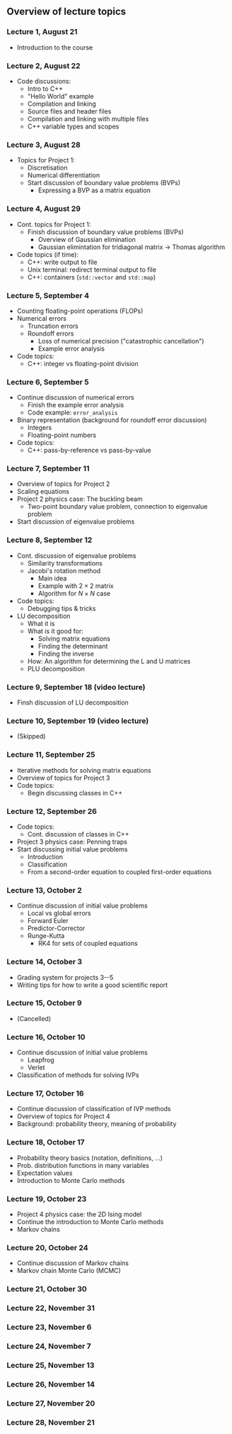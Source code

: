 ## Overview of lecture topics


### Lecture 1, August 21

- Introduction to the course 


### Lecture 2, August 22

- Code discussions:
  - Intro to C++
  - "Hello World" example
  - Compilation and linking
  - Source files and header files
  - Compilation and linking with multiple files
  - C++ variable types and scopes


### Lecture 3, August 28

- Topics for Project 1:
  - Discretisation
  - Numerical differentiation
  - Start discussion of boundary value problems (BVPs)
    - Expressing a BVP as a matrix equation


### Lecture 4, August 29

- Cont. topics for Project 1:
  - Finish discussion of boundary value problems (BVPs)
    - Overview of Gaussian elimination
    - Gaussian elimintation for tridiagonal matrix → Thomas algorithm
- Code topics (if time):
  - C++: write output to file
  - Unix terminal: redirect terminal output to file
  - C++: containers (`std::vector` and `std::map`)


### Lecture 5, September 4

- Counting floating-point operations (FLOPs)
- Numerical errors
  - Truncation errors
  - Roundoff errors
    - Loss of numerical precision ("catastrophic cancellation")
    - Example error analysis
- Code topics:
  - C++: integer vs floating-point division


### Lecture 6, September 5

- Continue discussion of numerical errors
  - Finish the example error analysis
  - Code example: `error_analysis`
- Binary representation (background for roundoff error discussion)
  - Integers
  - Floating-point numbers
- Code topics:
  - C++: pass-by-reference vs pass-by-value


### Lecture 7, September 11

- Overview of topics for Project 2
- Scaling equations
- Project 2 physics case: The buckling beam
  - Two-point boundary value problem, connection to eigenvalue problem
- Start discussion of eigenvalue problems


### Lecture 8, September 12

- Cont. discussion of eigenvalue problems
  - Similarity transformations
  - Jacobi's rotation method
    - Main idea
    - Example with $2 \times 2$ matrix
    - Algorithm for $N \times N$ case
- Code topics:
  - Debugging tips & tricks
- LU decomposition
  - What it is
  - What is it good for:
    - Solving matrix equations  
    - Finding the determinant
    - Finding the inverse
  - How: An algorithm for determining the L and U matrices
  - PLU decomposition


### Lecture 9, September 18 (video lecture)

- Finsh discussion of LU decomposition


### Lecture 10, September 19 (video lecture)

- (Skipped)


### Lecture 11, September 25

- Iterative methods for solving matrix equations
- Overview of topics for Project 3
- Code topics:
  - Begin discussing classes in C++


### Lecture 12, September 26
- Code topics:
  - Cont. discussion of classes in C++
- Project 3 physics case: Penning traps
- Start discussing initial value problems
  - Introduction
  - Classification
  - From a second-order equation to coupled first-order equations


### Lecture 13, October 2

- Continue discussion of initial value problems
  - Local vs global errors
  - Forward Euler
  - Predictor-Corrector
  - Runge-Kutta
    - RK4 for sets of coupled equations


### Lecture 14, October 3

- Grading system for projects 3--5
- Writing tips for how to write a good scientific report


### Lecture 15, October 9
- (Cancelled)

### Lecture 16, October 10
- Continue discussion of initial value problems
  - Leapfrog
  - Verlet
- Classification of methods for solving IVPs


### Lecture 17, October 16
- Continue discussion of classification of IVP methods
- Overview of topics for Project 4
- Background: probability theory, meaning of probability


### Lecture 18, October 17
- Probability theory basics (notation, definitions, ...)
- Prob. distribution functions in many variables
- Expectation values
- Introduction to Monte Carlo methods 


### Lecture 19, October 23
- Project 4 physics case: the 2D Ising model
- Continue the introduction to Monte Carlo methods 
- Markov chains


### Lecture 20, October 24
- Continue discussion of Markov chains
- Markov chain Monte Carlo (MCMC)


### Lecture 21, October 30



### Lecture 22, November 31



### Lecture 23, November 6



### Lecture 24, November 7



### Lecture 25, November 13



### Lecture 26, November 14



### Lecture 27, November 20



### Lecture 28, November 21



